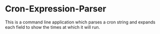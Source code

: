 # Cron-Expression-Parser
This is a command line application which parses a cron string and expands each field to show the times at which it will run. 
